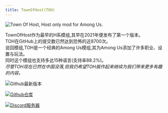 ```yaml
---
title: TownOfHost(TOH)
---
```


![Town Of Host, Host only mod for Among Us.](/Image/TownOfHost.png)

TownOfHost作为最早的H系模组,其早在2021年便发布了第一个版本。<br>
TOH在GitHub上的提交数已然达到恐怖的近8700次。<br>
说回模组,TOH是一个经典的Among Us模组,其为Among Us添加了许多职业、设置与玩法。<br>
同时这个模组也支持多达15种语言(支持率88.2%)。<br>
*尽管TOH现在已然在中国没落,但我仍希望TOH振作起来继续为我们带来更多有趣的内容。*

<div align="center">
<VPCard
  title="EmptyBottle"
  desc="开发者"
  logo="/Image/EmptyBottle.png"
  link="https://github.com/tukasa0001"
/>
</div>

![Github最新版本](https://badgen.net/github/release/tukasa0001/TownOfHost?icon=github)

[![Github仓库](https://badgen.net/badge/Github/Repository/github?icon=github)](https://github.com/tukasa0001/TownOfHost)

[![Discord服务器](https://badgen.net/badge/Discord/Server/5662F6?icon=discord)](https://discord.gg/W5ug6hXB9V)
